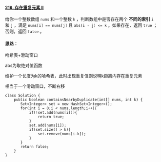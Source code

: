 #### [219. 存在重复元素 II](https://leetcode.cn/problems/contains-duplicate-ii/)

给你一个整数数组 `nums` 和一个整数 `k` ，判断数组中是否存在两个 **不同的索引** `i` 和 `j` ，满足 `nums[i] == nums[j]` 且 `abs(i - j) <= k` 。如果存在，返回 `true` ；否则，返回 `false` 。

#### 思路：

哈希表+滑动窗口

abs为取绝对值函数

维护一个长度为k的哈希表，此时出现重复值则说明k距离内存在重复元素

相当于一个滑动窗口，不断右移

```
class Solution {
    public boolean containsNearbyDuplicate(int[] nums, int k) {
       Set<Integer> set = new HashSet<Integer>();
       for(int i = 0;i < nums.length;i++){
           if(!set.add(nums[i])){
               return true;
           }
           set.add(nums[i]);
           if(set.size() > k){
               set.remove(nums[i-k]);
           }
       }
       return false;
    }
}
```

